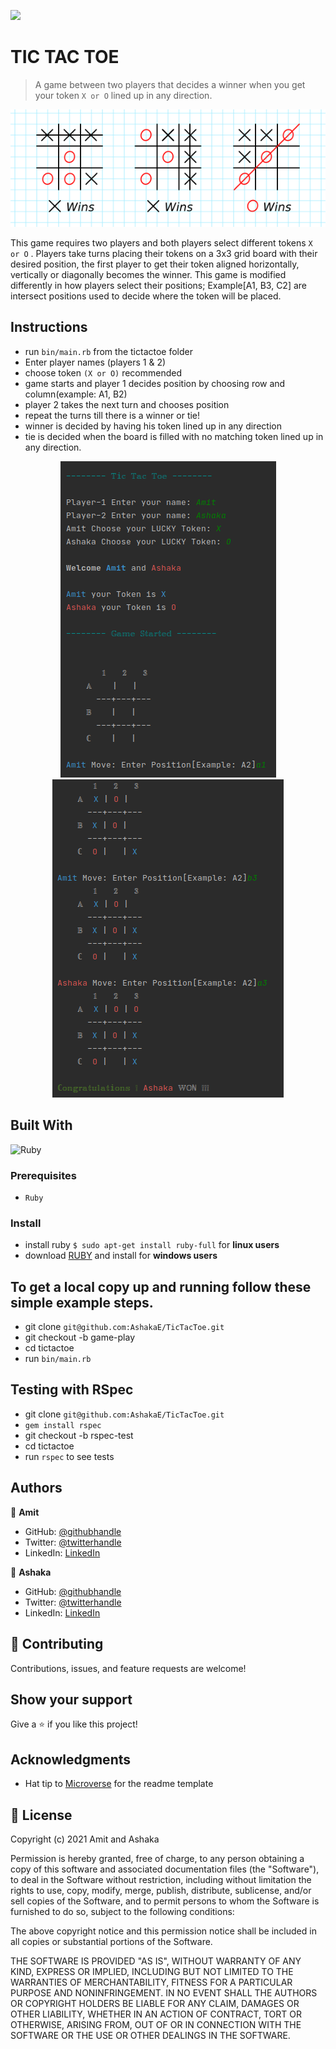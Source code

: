 ![](https://img.shields.io/badge/Microverse-blueviolet)

# TIC TAC TOE

> A game between two players that decides a winner when you get your token `X or O` lined up in any direction.

![screenshot](docs/app_screenshot.png)

This game requires two players and both players select different tokens `X or O` . Players take turns placing their tokens on a 3x3 grid board with their desired position, the first player to get their token aligned horizontally, vertically or diagonally becomes the winner. This game is modified differently in how players select their positions; Example[A1, B3, C2] are intersect positions used to decide where the token will be placed.

## Instructions
- run `bin/main.rb` from the tictactoe folder
- Enter player names (players 1 & 2)
- choose token `(X or O)` recommended
- game starts and player 1 decides position by choosing row and column(example: A1, B2)
- player 2 takes the next turn and chooses position
- repeat the turns till there is a winner or tie!
- winner is decided by having his token lined up in any direction
- tie is decided when the board is filled with no matching token lined up in any direction.

<p align="center">
  
  <img src="docs/image-1.png">
  <img src="docs/image-2.png">

</p>

## Built With

![Ruby](https://www.vectorlogo.zone/logos/ruby-lang/ruby-lang-horizontal.svg)

### Prerequisites

- `Ruby`

### Install

- install ruby `$ sudo apt-get install ruby-full` for **linux users**
- download [RUBY](https://github.com/oneclick/rubyinstaller2/releases/download/RubyInstaller-2.7.2-1/rubyinstaller-devkit-2.7.2-1-x64.exe) and install for **windows users**

## To get a local copy up and running follow these simple example steps.

- git clone `git@github.com:AshakaE/TicTacToe.git`
- git checkout -b game-play
- cd tictactoe
- run `bin/main.rb`

## Testing with RSpec
- git clone `git@github.com:AshakaE/TicTacToe.git`
- `gem install rspec`
- git checkout -b rspec-test
- cd tictactoe
- run `rspec` to see tests

## Authors

👤 **Amit**

- GitHub: [@githubhandle](https://github.com/KumarAmitt)
- Twitter: [@twitterhandle](https://twitter.com/ArrshAmitt)
- LinkedIn: [LinkedIn](https://www.linkedin.com/in/kumar-amitt)

👤 **Ashaka**

- GitHub: [@githubhandle](https://github.com/AshakaE)
- Twitter: [@twitterhandle](https://twitter.com/shaqzee_)
- LinkedIn: [LinkedIn](https://www.linkedin.com/in/ashaka-egerega-92a8b41b3/)

## 🤝 Contributing

Contributions, issues, and feature requests are welcome!

## Show your support

Give a ⭐️ if you like this project!

## Acknowledgments

- Hat tip to [Microverse](https://www.microverse.org/) for the readme template

## 📝 License

Copyright (c) 2021 Amit and Ashaka

Permission is hereby granted, free of charge, to any person obtaining a copy
of this software and associated documentation files (the "Software"), to deal
in the Software without restriction, including without limitation the rights
to use, copy, modify, merge, publish, distribute, sublicense, and/or sell
copies of the Software, and to permit persons to whom the Software is
furnished to do so, subject to the following conditions:

The above copyright notice and this permission notice shall be included in all
copies or substantial portions of the Software.

THE SOFTWARE IS PROVIDED "AS IS", WITHOUT WARRANTY OF ANY KIND, EXPRESS OR
IMPLIED, INCLUDING BUT NOT LIMITED TO THE WARRANTIES OF MERCHANTABILITY,
FITNESS FOR A PARTICULAR PURPOSE AND NONINFRINGEMENT. IN NO EVENT SHALL THE
AUTHORS OR COPYRIGHT HOLDERS BE LIABLE FOR ANY CLAIM, DAMAGES OR OTHER
LIABILITY, WHETHER IN AN ACTION OF CONTRACT, TORT OR OTHERWISE, ARISING FROM,
OUT OF OR IN CONNECTION WITH THE SOFTWARE OR THE USE OR OTHER DEALINGS IN THE
SOFTWARE.
